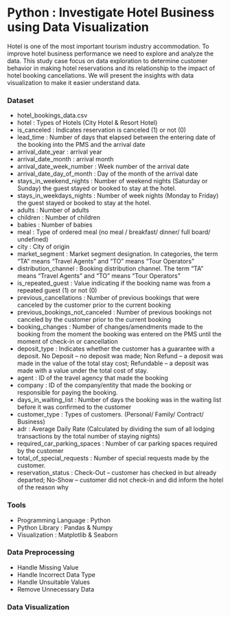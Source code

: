 # Python : Investigate Hotel Business using Data Visualization

Hotel is one of the most important tourism industry accommodation. To improve hotel business performance we need to explore and analyze the data. 
This study case focus on data exploration to determine customer behavior in making hotel reservations and its relationship to the impact of hotel booking cancellations. We will present the insights with data visualization to make it easier understand data.

### Dataset
- hotel_bookings_data.csv 
- hotel : Types of Hotels (City Hotel & Resort Hotel)
- is_canceled : Indicates reservation is canceled (1) or not (0)
- lead_time : Number of days that elapsed between the entering date of the booking into the PMS and the arrival date
- arrival_date_year : arrival year
- arrival_date_month : arrival month
- arrival_date_week_number : Week number of the arrival date
- arrival_date_day_of_month : Day of the month of the arrival date
- stays_in_weekend_nights : Number of weekend nights (Saturday or Sunday) the guest stayed or booked to stay at the hotel.
- stays_in_weekdays_nights : Number of week nights (Monday to Friday) the guest stayed or booked to stay at the hotel.
- adults : Number of adults
- children : Number of children
- babies : Number of babies
- meal : Type of ordered meal (no meal / breakfast/ dinner/ full board/ undefined)
- city : City of origin
- market_segment : Market segment designation. In categories, the term “TA” means “Travel Agents” and “TO” means “Tour Operators”
- distribution_channel : Booking distribution channel. The term “TA” means “Travel Agents” and “TO” means “Tour Operators”
- is_repeated_guest : Value indicating if the booking name was from a repeated guest (1) or not (0)
- previous_cancellations : Number of previous bookings that were canceled by the customer prior to the current booking
- previous_bookings_not_canceled : Number of previous bookings not canceled by the customer prior to the current booking
- booking_changes : Number of changes/amendments made to the booking from the moment the booking was entered on the PMS until the moment of check-in or cancellation
- deposit_type : Indicates whether the customer has a guarantee with a deposit. No Deposit – no deposit was made; Non Refund – a deposit was made in the value of the total stay cost; Refundable – a deposit was made with a value under the total cost of stay.
- agent : ID of the travel agency that made the booking
- company : ID of the company/entity that made the booking or responsible for paying the booking.
- days_in_waiting_list : Number of days the booking was in the waiting list before it was confirmed to the customer
- customer_type : Types of customers. (Personal/ Family/ Contract/ Business)
- adr : Average Daily Rate (Calculated by dividing the sum of all lodging transactions by the total number of staying nights)
- required_car_parking_spaces : Number of car parking spaces required by the customer
- total_of_special_requests : Number of special requests made by the customer.
- reservation_status : Check-Out – customer has checked in but already departed; No-Show – customer did not check-in and did inform the hotel of the reason why

### Tools
- Programming Language : Python
- Python Library : Pandas & Numpy
- Visualization : Matplotlib & Seaborn 

### Data Preprocessing
- Handle Missing Value
- Handle Incorrect Data Type
- Handle Unsuitable Values
- Remove Unnecessary Data

### Data Visualization
